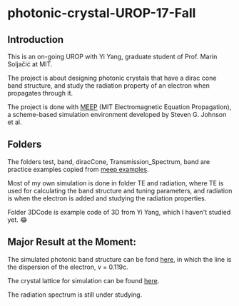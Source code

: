 # photonic-crystal-UROP-17-Fall

## Introduction
This is an on-going UROP with Yi Yang, graduate student of Prof. Marin Soljačić at MIT.

The project is about designing photonic crystals that have a dirac cone band structure, and study the radiation property of an electron when propagates through it.

The project is done with [MEEP](https://meep.readthedocs.io/en/latest/) (MIT Electromagnetic Equation Propagation), a scheme-based simulation environment developed by Steven G. Johnson et al.


## Folders
The folders test, band, diracCone, Transmission_Spectrum, band are practice examples copied from [meep examples](https://meep.readthedocs.io/en/latest/Scheme_Tutorials/Basics/).

Most of my own simulation is done in folder TE and radiation, where TE is used for calculating the band structure and tuning parameters, and radiation is when the electron is added and studying the radiation properties.

Folder 3DCode is example code of 3D from Yi Yang, which I haven't studied yet. :joy:

## Major Result at the Moment:
The simulated photonic band structure can be fond [here](https://github.com/ChenkaiMao97/photonic-crystal-UROP-17-Fall/blob/master/TE/test2/12_11/whole_dispersion.png), in which the line is the dispersion of the electron, v = 0.119c.

The crystal lattice for simulation can be found [here](https://github.com/ChenkaiMao97/photonic-crystal-UROP-17-Fall/blob/master/TE/12_16/eps.png).

The radiation spectrum is still under studying.
